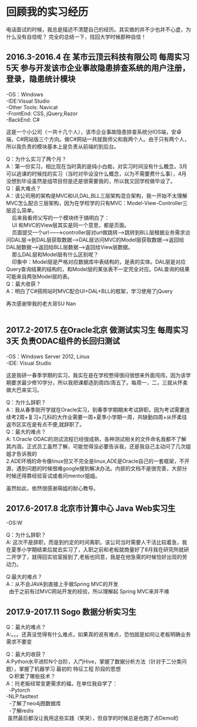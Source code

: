 # 回顾我的实习经历

电话面试的时候，我总是描述不清楚自己的经历。其实做的并不少也并不心虚，为什么没有自信呢？ 
完全的总结一下，找回大学时候那种自信！


## 2016.3-2016.4 在 某市云顶云科技有限公司 每周实习5天 参与开发该市企业事故隐患排查系统的用户注册，登录，隐患统计模块
-OS：Windows <br/>
-IDE:Visual Studio<br/>
-Other Tools: Navicat<br/>
-FrontEnd: CSS, jQuery,Razor<br/>
-BackEnd: C#<br/>

这是一个小公司（一共十几个人），该市企业事故隐患排查系统分IOS端，安卓端，C#网站版三个方向。做C#网站一共就我师父和我两个人。由于只有两个人，所以我负责的模块基本上是负责从前端的到后台。<br/>

Q：为什么实习了两个月？ <br/>
A：第一份实习，相比现在当时真的是纯小白痴，对实习时间没有什么概念。3月可以逃课的时候找的实习（当时对毕设没什么概念，以为不需要费什么事），4月没想到毕设虽然是组项目但是还是很需要我的，所以我又回学校做毕设了。<br/>
Q：最大难点？<br/>
A：该公司用的架构是MVC和UI,DAL,BLL三层架构混合架构，我一开始不太理解MVC怎么配合三层架构，因为在学校学的只有MVC：Model-View-Controller三层这么简单。<br/>
     后来我看师父写的一个模块终于搞明白了：<br/>
     UI 和MVC的View层其实是同一个意思，都是页面。<br/>
     页面提交一个url--->controller层对url做跳转-->跳转到BLL层根据业务需求访问DAL层->到DAL层获取数据-->DAL层访问MVC的Model层获取数据-->返回给DAL层数据-->返回给BLL层数据-->返回给View层数据。<br/>
     那么DAL层和Model层有什么区别呢？<br/>
     印象中：Model层是严格对应数据库中表结构的，是表的实体。DAL层是对应Query查询结果的结构的，和Model层的某张表不一定完全对应。DAL查询的结果可能来自两张Model层的表。<br/>
Q：最大收获？<br/>
A：明白了C#搭网站时MVC配合UI+DAL+BLL的框架，学习使用了jQuery<br/>
 
再次感谢带我的老大哥SU Nan<br/>
  
## 2017.2-2017.5 在Oracle北京 做测试实习生 每周实习3天 负责ODAC组件的长回归测试<br/>
-OS：Windows Server 2012, Linux<br/>
-IDE: Visual Studio<br/>


   这是我研一春季学期的实习，我实在是在学校憋得很闷很想来外面闯闯，因为该学期要求最少修10学分，所以我把课都选到周四/周五了。每周一，二，三就从怀柔做大巴来实习。<br/>
  
Q：为什么辞职？<br/>
A：我从春季刚开学就在Oracle实习，到春季学期期末考试辞职。因为考试需要连续考2周+复习+几科的大作业需要一周+夏季小学期一周，共缺勤四周+从怀柔往返市区实在是有点不便,就辞职了。<br/>
Q：最大的难点？<br/>
A:
 1.Oracle ODAC的测试流程已经很成熟，各种测试相关的文件命名我都不了解其内涵，正式员工虽然了解，可能觉得没必要告诉我，还是我自己主动问了几次姐姐才告诉我的<br/>
 2.ADE环境的命令像linux但又不完全是linux,ADE是Oracle自己的一套框架，不开源，遇到问题的时候很难google搜到解决办法。内部的文档不是很完善，大部分时候还得靠经验盲试或者问mentor姐姐。<br/>
 
 虽然如此，依然很感谢萌姐的耐心教导。<br/>
 
##  2017.6-2017.8 北京市计算中心 Java Web实习生 
-OS:W

Q：为什么辞职？<br/>
A: 这次不是辞职，而是到约定的时间离职。该公司当时需要人干活比较着急，我在夏季小学期结束后就去实习了，入职之前和老板就商量好了8月我在研究所就研二开学了，就得回实验室报到了,老板也同意，我是在他急需的时候恰好出现的劳动力。<br/>

Q:最大的难点？<br/>
A：从不会JAVA到直接上手做Spring MVC的开发<br/>
   由于之前有过MVC网站开发的经验，所以理解起 Spring MVC来并不难<br/>
   
 
## 2017.9-2017.11  Sogo 数据分析实习生 <br/>

Q：最大的难点？<br/>
A:。。。还真没觉得有什么难点，如果真的说有难点，恐怕就是如何让老板明确业务需求不要变<br/>
 
Q：最大的收获？<br/>
A:Python水平进阶N个台阶，入门Hive，掌握了数据分析方法（针对于二分类问题），掌握了机器学习 最初的 特征工程 阶段的思想 <br/>
  
Q:积累了哪些技术？<br/>
A：托老板经常变更需求的福，在单位我自学了：<br/>
   -Pytorch<br/>
   -NLP:fasttext<br/>
   -了解了neo4j图数据库<br/>
   -了解redis<br/>
   虽然最后都没让我用这些实践（笑哭），但自学的时候总是也跑了点Demo的<br/>


 
 
 
  
 
